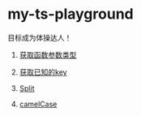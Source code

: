# my-ts-playground

目标成为体操达人！

1. [获取函数参数类型](https://www.typescriptlang.org/play?ts=3.9.7#code/MYewdgzgLgBAZgVzMGBeGAKAhgLhtAJwEswBzAGhgCM8wEBbKgUwMuDwwBNaHmCBKNAD4YdRi354AbiCKdhMAN4BfALAAoDVACeAByYwsBUgAY0MUkygBBYxAA8O-SDjwkwSiaEBuLXoNGpACM5pY2do7+Lm7IlEE+fvqGxgBMoVa2pA5OTNGIsTApCZrqORYZEQBilACSYJxMAB4i6JUwTVBM9RCYAHT9gRB4JHAsMACqgqgiWGDaMAD8MHUNje2Nnd0wANZM2tHjixMA2itNALowtExSY9e3BN5AA)

2. [获取已知的key](https://www.typescriptlang.org/play?ts=3.9.7#code/JYOwLgpgTgZghgYwgAgCoQM5mQbwLABQyxycAXMiAK4C2ARtIScnRVlKAOZMkIV0B7AQBsIcEAG0Auj2ISA1hACebMBxCcpFcUsIBfQoTBKADinkgBAdxABpZRmQBeZLcs37SjAB50WAHwA3IYExmau7nYOvv7OuMgStsigyIpKAjBoWsjsXMgQAB6QIAAmjkkA-JQQAG7QyBTU9PWFxWWuyFUgtfUUSXr5RRCljjgJAPrJIKnKGVkUoDD1AKrIA1WrjT1QwQRAA)

4. [Split](https://www.typescriptlang.org/play?ts=4.1.3#code/C4TwDgpgBAglC8UDKYA2BLYAeA5AQwCMBjAEwgDMBzHAGihxwD4BuAWAChRIoAhBZNJlyFSFanXxM2ncNADC-FBmz4A+gVUBGVSVr1VUjl2gARRYJV51WnXpybD7DhAAeYAPYAnYFGMDlWEhQrsAQAHYkAM5QkcCe6GGUdGYh4VExcQmUjAgcUPnIwS6hEdEMUAD8UADaALpQAFx5BUGppVAABgAkAN4J5BCeUAAqAL69JuN9YQNDAKqjHZU1w3QAdBtKQnPJjPVN7AU1SLUcQA)

3. [camelCase](https://www.typescriptlang.org/play?ts=4.1.3#code/C4TwDgpgBAymA2BLYAeGUIA9gQHYBMBnKQ4AJ0VwHMAaKAEQ2zyJPMqoD4oBeAWABQUYbCY4CxAOSSoAfigBtALpQAXIJGis41gAMAJAG9KAMwhkoAFQC+R+reO4zFgKrXdcxZboA6P3CRUFzp6ThV1IREFGCVBQVBIKAB1AHsyfBgIMABDMmzgNOIeKEkAWhkAHxKAfUqSkoBuOIEE6ABBXigAYWyAWwh4HsIIFEkXYbIASXpJTiaBAGMU3FISFP6ANVzEbIAjeAhVbr6BoZHJExSU0t3c2c6Lq4AhO-n48Gge-sHs4fwABTIKTAhBQlm4xUMggAkAoANJQShQADWEBAKRMVigv2O3zOKDhYSOlnhsQE1jeAkoODIJmyC2gACVsgB3ADyYGAiGWxChAmhknwZBApTIAFdcJIjrsrgdsrh5gKTGL4PBqnTeoh4CBqrgTlK2BRqIrLikjrgxb1duZ5tZmq0GLtGRBCCrgJ0vqdfhAAUCQShmezOdyVnNmksVu78E6XW6jvQY674O7IRoREKQIyJUdyGKIDQ08JlaqAGJ9LUgAByJyOkluZB8ACtCJIC5Ei1cjgBGABMAGZBHaBPaPlBJrhcOZPT9hjB2NQ2mQ8iAUP9csBiNoWMR5SBlHRARAAG7csWENdkYAQwQXjdibeKAyOZxQEuIMikW-uXx+UzmKDOr02SUBwt6EGSmjyE+PRgMg2RIAAXiMb4fsAt6cA446TmQ05nHORpUIuy4BhAQEgdQYF0Chn7rhhuiFmoJSSCOiS4d6+EcER2QrmB94SIaHDKNe7ZQLxW78QoT5-hY1Foeu35QH4PjSQBpHAbgoHruBDGQVALi4As2SwcA8GIEhKBPrJX5GFhU4nDOEAcQuS7cSRZEaRRWlUe+NGXnRnA6SI5rHuYzTvKx9n4jAEJaMw-GkARnhsbO86ES5K4BMgaB0Kk6SZDkeQFB+nDcEcMANEAA)